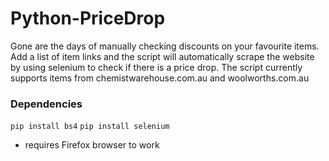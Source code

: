 # Python-PriceDrop
Gone are the days of manually checking discounts on your favourite items. 
Add a list of item links and the script will automatically scrape the website by using selenium to check if there is a price drop.
The script currently supports items from chemistwarehouse.com.au and woolworths.com.au 

### Dependencies
```pip install bs4```
```pip install selenium```
* requires Firefox browser to work
